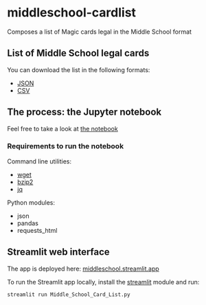 # middleschool-cardlist

Composes a list of Magic cards legal in the Middle School format 

## List of Middle School legal cards

You can download the list in the following formats:

- [JSON](output/middleschool.json)
- [CSV](output/middleschool.csv)

## The process: the Jupyter notebook

Feel free to take a look at [the notebook](https://github.com/alecrem/middleschool-cardlist/blob/main/middleschool-cardlist.ipynb)

### Requirements to run the notebook

Command line utilities:

- [wget](https://www.gnu.org/software/wget/)
- [bzip2](https://sourceware.org/bzip2/)
- [jq](https://stedolan.github.io/jq/)

Python modules:

- json
- pandas
- requests_html

## Streamlit web interface

The app is deployed here: [middleschool.streamlit.app](https://middleschool.streamlit.app/)

To run the Streamlit app locally, install the [streamlit](https://docs.streamlit.io/library/get-started) module and run:

```sh
streamlit run Middle_School_Card_List.py
```
